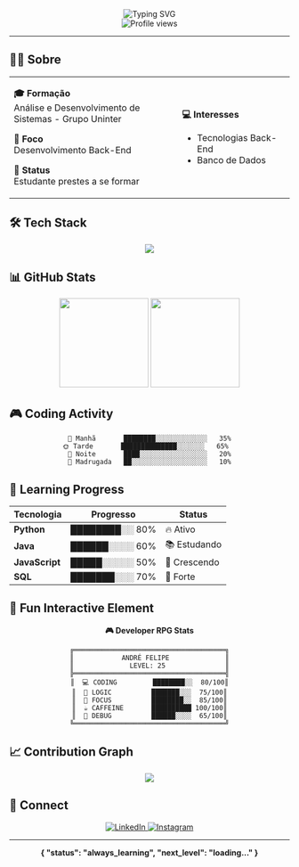 <div align="center">
  <img src="https://readme-typing-svg.herokuapp.com?font=Fira+Code&size=28&pause=1000&color=00D4FF&center=true&vCenter=true&width=500&lines=Andr%C3%A9+Felipe;Desenvolvedor+Back-End;Estudante+ADS" alt="Typing SVG" />
</div>

<div align="center">
  <img src="https://komarev.com/ghpvc/?username=Drezeira&label=Profile%20Views&color=0e75b6&style=flat-square" alt="Profile views" />
</div>

---

## 👨‍💻 Sobre

<table>
<tr>
<td width="60%">

**🎓 Formação**  
Análise e Desenvolvimento de Sistemas - Grupo Uninter

**🎯 Foco**  
Desenvolvimento Back-End

**📍 Status**  
Estudante prestes a se formar

</td>
<td width="40%">

**💻 Interesses**
- Tecnologias Back-End 
- Banco de Dados

</td>
</tr>
</table>

## 🛠️ Tech Stack

<div align="center">
  <img src="https://skillicons.dev/icons?i=python,java,js,html,css,git,github,vscode,mysql" />
</div>

## 📊 GitHub Stats

<div align="center">
  <img height="160em" src="https://github-readme-stats.vercel.app/api?username=Drezeira&show_icons=true&theme=dark&hide_border=true&count_private=true"/>
  <img height="160em" src="https://github-readme-stats.vercel.app/api/top-langs/?username=Drezeira&layout=compact&theme=dark&hide_border=true"/>
</div>

## 🎮 Coding Activity

<div align="center">
  
```text
🌅 Manhã       ████████░░░░░░░░░░░░░   35%
🌞 Tarde       ██████████████░░░░░░░   65%  
🌙 Noite       ████░░░░░░░░░░░░░░░░░   20%
🌚 Madrugada   ██░░░░░░░░░░░░░░░░░░░   10%
```

</div>

## 🎯 Learning Progress

<div align="center">

| Tecnologia | Progresso | Status |
|------------|-----------|--------|
| **Python** | ████████░░ 80% | 🔥 Ativo |
| **Java** | ██████░░░░ 60% | 📚 Estudando |
| **JavaScript** | █████░░░░░ 50% | 🌱 Crescendo |
| **SQL** | ███████░░░ 70% | 💪 Forte |

</div>

## 🎲 Fun Interactive Element

<div align="center">
  
  **🎮 Developer RPG Stats**
  
  ```
  ╔══════════════════════════════════════╗
  ║            ANDRÉ FELIPE              ║
  ║              LEVEL: 25               ║
  ╠══════════════════════════════════════╣
  ║  💻 CODING         ████████░░  80/100║
  ║  🧠 LOGIC          ███████░░░  75/100║
  ║  🎯 FOCUS          ████████░░  85/100║
  ║  ☕ CAFFEINE       ██████████ 100/100║
  ║  🐛 DEBUG          ██████░░░░  65/100║
  ╚══════════════════════════════════════╝
  ```
  
</div>

## 📈 Contribution Graph

<div align="center">
  <img src="https://github-readme-activity-graph.vercel.app/graph?username=Drezeira&theme=tokyo-night&hide_border=true" />
</div>

## 🤝 Connect

<div align="center">
  <a href="https://www.linkedin.com/in/afelipeveira/">
    <img src="https://img.shields.io/badge/-LinkedIn-0077B5?style=flat-square&logo=linkedin&logoColor=white" alt="LinkedIn" />
  </a>
  <a href="https://instagram.com/andrefelipe.eth">
    <img src="https://img.shields.io/badge/-Instagram-E4405F?style=flat-square&logo=instagram&logoColor=white" alt="Instagram" />
  </a>
</div>

---

<div align="center">
  
  **{ "status": "always_learning", "next_level": "loading..." }**
  
</div>
